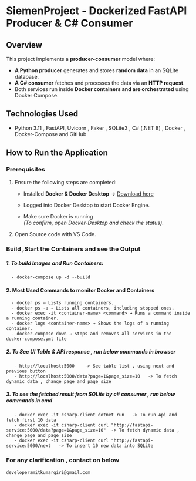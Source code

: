# SiemenProject - Dockerized FastAPI Producer & C# Consumer

## Overview
This project implements a **producer-consumer** model where:
- **A Python producer** generates and stores **random data** in an SQLite database.
- **A C# consumer** fetches and processes the data via an **HTTP request**.
- Both services run inside **Docker containers and are orchestrated** using Docker Compose.
  
## Technologies Used
- Python 3.11 , FastAPI, Uvicorn , Faker , SQLite3 , C# (.NET 8) , Docker , Docker-Compose and GitHub 

## How to Run the Application

### Prerequisites

1. Ensure the following steps are completed:

   - Installed **Docker & Docker Desktop** → [Download here](https://www.docker.com/products/docker-desktop)

   - Logged into Docker Desktop to start Docker Engine.

   - Make sure Docker is running  
     *(To confirm, open Docker-Desktop and check the status)*.
     
  2. Open Source code with VS Code.
  
  ### Build ,Start the Containers and see the Output

##### 1. To build Images and Run Containers:
      - docker-compose up -d --build
#### 2. Most Used Commands to monitor Docker and Containers
      - docker ps → Lists running containers.
      - docker ps -a → Lists all containers, including stopped ones.
      - docker exec -it <container-name> <command> → Runs a command inside a running container.
      - docker logs <container-name> → Shows the logs of a running container.
      - docker-compose down → Stops and removes all services in the docker-compose.yml file
      
##### 2. To See UI Table & API response , run below commands in browser
       - http://localhost:5000    -> See table list , using next and previous button
       - http://localhost:5000/data?page=1&page_size=10   -> To fetch dynamic data , change page and page_size
     
##### 3. To see the fetched result from SQLite by c# consumer , run below commands in cmd
       - docker exec -it csharp-client dotnet run   -> To run Api and fetch first 10 data
       - docker exec -it csharp-client curl "http://fastapi-service:5000/data?page=1&page_size=10"  -> To fetch dynamic data , change page and page_size
       - docker exec -it csharp-client curl "http://fastapi-service:5000/next   -> To insert 10 new data into SQLite
    
  
  ### For any clarification , contact on below
    developeramitkumargiri@gmail.com
